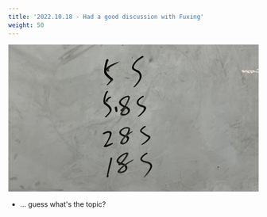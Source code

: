 ```yaml
---
title: '2022.10.18 - Had a good discussion with Fuxing'
weight: 50
---
```


![](/labpics/2022/20221018.jpg)

- ... guess what's the topic?